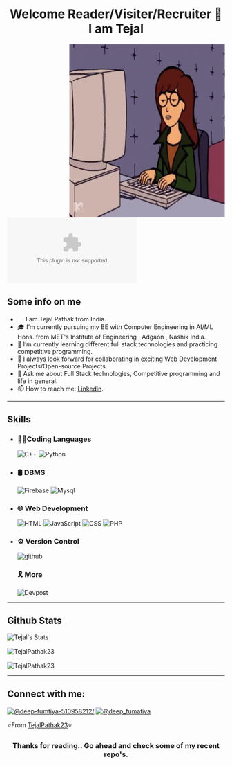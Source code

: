 <!-- ### Hi there 👋 -->

<!--
**TejalPathak23/TejalPathak23** is a ✨ _special_ ✨ repository because its `README.md` (this file) appears on your GitHub profile.

Here are some ideas to get you started:

- 🔭 I’m currently working on ...
- 🌱 I’m currently learning ...
- 👯 I’m looking to collaborate on ...
- 🤔 I’m looking for help with ...
- 💬 Ask me about ...
- 📫 How to reach me: ...
- 😄 Pronouns: ...
- ⚡ Fun fact: ...
-->

<h1 align="center"> Welcome Reader/Visiter/Recruiter 👋 I am Tejal</h1>
<!--   <img align="right" alt="GIF" src="https://github.com/TejalPathak23/TejalPathak23/blob/main/coding.gif" width="360"/> -->
  <img align="right" alt="GIF" src="https://github.com/TejalPathak23/TejalPathak23/blob/main/coding.gif" width="360" height="400"/>
<!-- <p align="left"> <img src="https://komarev.com/ghpvc/?username=DeepF02&label=Profile%20views&color=0e75b6&style=flat" alt="my profile views" /></p> -->

[![Twitter](https://img.shields.io/twitter/url/https/twitter.com)](https://mobile.twitter.com/TejalPathak23)


## Some info on me<br>
- <img src ="https://s3.amazonaws.com/pix.iemoji.com/images/emoji/apple/ios-12/256/boy-light-skin-tone.png" height= 15px width = 15px> I am Tejal Pathak from India.
- 🎓 I’m currently pursuing my BE with  Computer Engineering in AI/ML Hons. from MET's Institute of Engineering , Adgaon , Nashik India.
- 🌱 I’m currently learning different full stack technologies and practicing competitive programming.
- 👯 I always look forward for collaborating in exciting Web Development Projects/Open-source Projects.
- 💬 Ask me about Full Stack technologies, Competitive programming and life in general.
- 📫 How to reach me: [Linkedin](https://www.linkedin.com/in/tejal-pathak-84bba31b1/).




***************
## Skills
- ### 👩‍💻Coding Languages
  ![C++](https://img.shields.io/badge/C%2B%2B-00599C?style=for-the-badge&logo=c%2B%2B&logoColor=white)
  ![Python](https://img.shields.io/badge/Python-FFD43B?style=for-the-badge&logo=python&logoColor=darkgreen)
  
- ### 🛢 DBMS
  ![Firebase](https://img.shields.io/badge/Firebase-4EA94B?style=for-the-badge&logo=Firebase&logoColor=white)
  ![Mysql](https://img.shields.io/badge/MySQL-00000F?style=for-the-badge&logo=mysql&logoColor=white)

- ### 🌐 Web Development
  ![HTML](https://img.shields.io/badge/HTML-20232A?style=for-the-badge&logo=html&logoColor=61DAFB)
  ![JavaScript](https://img.shields.io/badge/JavaScript-339933?style=for-the-badge&logo=js&logoColor=white)
  ![CSS](https://img.shields.io/badge/CSS-20232A?style=for-the-badge&logo=CSS&logoColor=61DAFB)
  ![PHP](https://img.shields.io/badge/PHP-339933?style=for-the-badge&logo=PHP&logoColor=black)


- ### ⚙️ Version Control
  ![github](https://img.shields.io/badge/GitHub-100000?style=for-the-badge&logo=github&logoColor=white)
  
  
  ### 🎗 More
  ![Devpost](https://img.shields.io/badge/DevPost-100000?style=for-the-badge&logo=Devpost&logoColor=white)
  



***************
## Github Stats
<p align="left">
  <img src="https://github-readme-stats.vercel.app/api?username=TejalPathak23&count_private=true&hide=stars&show_icons=true&theme=cobalt&include_all_commits=true" alt="Tejal's Stats" /> 
  <p align="left"><img align="center" src="https://github-readme-streak-stats.herokuapp.com/?user=TejalPathak23&theme=cobalt" alt="TejalPathak23" /></p>
<!-- </p> -->
 <p align="left"><img align="center" src="https://github-readme-stats.vercel.app/api/top-langs/?username=TejalPathak23&layout=compact&show_icons=true&theme=cobalt" alt="TejalPathak23" /></p>
</p>

***************
## Connect with me:
<p align="left">
  <a href="https://www.linkedin.com/in/tejal-pathak-84bba31b1/" target="blank"><img align="center" src="https://raw.githubusercontent.com/rahuldkjain/github-profile-readme-generator/master/src/images/icons/Social/linked-in-alt.svg" alt="@deep-fumtiya-510958212/" height="30" width="40" /></a>
  <a href="https://www.instagram.com/__exquisite__23__/" target="blank"><img align="center" src="https://image.flaticon.com/icons/svg/174/174855.svg" alt="@deep_fumatiya" height="30" width="40" /></a>
</p>


⭐️From [TejalPathak23](https://github.com/TejalPathak23)⭐️

<h3 align="center"> Thanks for reading.. Go ahead and check some of my recent repo's.</h3>
